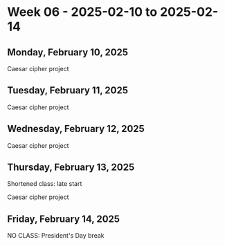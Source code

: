 # Week 06 - 2025-02-10 to 2025-02-14

## Monday, February 10, 2025

Caesar cipher project

## Tuesday, February 11, 2025

Caesar cipher project

## Wednesday, February 12, 2025

Caesar cipher project

## Thursday, February 13, 2025

Shortened class: late start

Caesar cipher project

## Friday, February 14, 2025

NO CLASS: President's Day break
